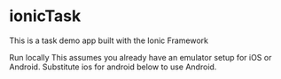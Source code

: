 # ionicTask

This is a task demo app built with the Ionic Framework 

Run locally
This assumes you already have an emulator setup for iOS or Android. Substitute ios for android below to use Android.
